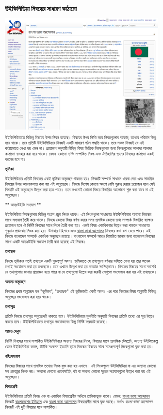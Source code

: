 ## উইকিপিডিয়া নিবন্ধের সাধারণ কাঠামো

![উইকিপিডিয়া নিবন্ধের সাধারণ কাঠামো](images/language-movement-article-screenshot.jpg)

উইকিপিডিয়াতে বিভিন্ন বিষয়ের উপর নিবন্ধ রয়েছে। বিষয়ের উপর ভিত্তি করে নিবন্ধগুলোর আকার, তথ্যের পরিমান ভিন্ন হয়ে থাকে। তবে প্রতিটি উইকিপিডিয়ার নিবন্ধই একটি সাধারণ গঠন পদ্ধতি থাকে। তবে সকল নিবন্ধই যে এই কাঠামোতে লেখা হয় এমন না। প্রয়োজন অনুযায়ী বিভিন্ন বিষয় ভিত্তিক নিবন্ধগুলোর জন্য নিবন্ধগুলোর আলাদা আলাদা কাঠামো ব্যবহার করা হয়ে থাকে। যেমন&nbsp; কোনো ব্যক্তি সম্পর্কিত নিবন্ধ এবং ঐতিহাসির স্থানের নিবন্ধের কাঠামো একই ধরনের হবে না। 


**ভূমিকা**

উইকিপিডিয়ার প্রতিটি নিবন্ধের একই ভূমিকা অনুচ্ছেদ থাকতে হয়। নিবন্ধটি সম্পর্কে সাধারন ধারনা দেয়া এবং সামগ্রিক বিষয়ের উপর আলোকপাত করা হয় এই অনুচ্ছেদে। নিবন্ধে বিশেষ কোনো অংশে বেশি গুরুত্ব দেয়ার প্রয়োজন হলে সেই বিষয়টি এই অনুচ্ছেদে উল্লেখ করা হতে পারে। তবে কখনোই কোনো বিষয়ে বিস্তারিত আলোচনা শুরু করা যাবে না এই অনুচ্ছেদে।

** আন্তঃউইকি সংযোগ **

উইকিপিডিয়া নিবন্ধগুলোর বিভিন্ন অংশে প্রচুর লিংক থাকে। এই লিংকগুলো সাধারণত উইকিপিডিয়ার অন্যন্য নিবন্ধের সাথে সংযোগ তৈরী করে থাকে। নিবন্ধে কোনো বিষয় বর্ণনা করার সময় প্রসঙ্গিক কোনো তথ্য সম্পর্কে বিস্তারিত ব্যাক্ষার প্রয়োজন হলে ঐ নির্দিষ্ট নিবন্ধের সাথে লিংক তৈরী করা হয়। একই বিষয় একাধিকবার উল্লেখ করা থাকলে সাধারণত শুধুমাত্র প্রথমবার লিংক করা হয়। উদাহারণ হিসাবে এবং [বাংলা ভাষা আন্দোলন](https://bn.wikipedia.org/wiki/%E0%A6%AC%E0%A6%BF%E0%A6%B7%E0%A6%AF%E0%A6%BC%E0%A6%B6%E0%A7%8D%E0%A6%B0%E0%A7%87%E0%A6%A3%E0%A7%80:%E0%A6%AC%E0%A6%BE%E0%A6%82%E0%A6%B2%E0%A6%BE_%E0%A6%AD%E0%A6%BE%E0%A6%B7%E0%A6%BE_%E0%A6%86%E0%A6%A8%E0%A7%8D%E0%A6%A6%E0%A7%8B%E0%A6%B2%E0%A6%A8) নিবন্ধের কথা বলা যেতে পারে। এই নিবন্ধে বাংলাদেশ সম্পর্কে একাধিক অনুচ্ছেদ রয়েছে। বাংলাদেশ সম্পর্কে আরও বিস্তারিত জানার জন্য বাংলদেশ নিবন্ধের সাথে একটি আন্তঃউইকি সংযোগ তৈরী করা হয়েছে এই নিবন্ধে। 


**তথ্যছক**

নিবন্ধে ভূমিকার মতই তথ্যছক একটি গুরুত্বপূর্ণ অংশ। ভূমিকাতে যে তথ্যগুলো বর্ণনার ভঙ্গিতে লেখা হয় তার অনেক তথ্যই সংযোজন করা হয় তথ্যছকে। তবে এখানে উল্লেখ করা হয় অত্যান্ত সংক্ষিপ্তভাবে। নিবন্ধের বিষয়ের সাথে সরাসরি যে তথ্যগুলোর জানার প্রয়োজন হতে পারে বা যে তথ্যগুলো উল্লেখ করা জরুরী সেগুলো সংযোজন করা হয় এই তথ্যছকে।

**অন্যন্য অনুচ্ছেদ**

নিবন্ধের প্রথম অনুচ্ছেদ হল "ভূমিকা", "তথ্যছক" এই ভুমিকারই একটি অংশ। এর পরে নিবন্ধের বিষয় অনুযায়ী বিভিন্ন অনুচ্ছের সংযোজন করা হয়ে থাকে।

**তথ্যসূত্র**

প্রতিটি নিবন্ধে তথ্যসূত্র অনুচ্ছেদটি থাকতে হবে। উইকিপিডিয়ার মূলনীতি অনুযায়ী নিবন্ধের প্রতিটি তথ্যে এর সূত্র উল্লেখ করতে হবে। উইকিপিডিয়াতে তথ্যসূত্র সংযোজনের কিছু নির্দিষ্ট ফরম্যাট রয়েছে।

**আরও দেখুন**

নির্দিষ্ট নিবন্ধের সাথে সম্পর্কিত উইকিপিডিয়ার অন্যন্য নিবন্ধের লিংক, বিষয়ের সাথে প্রাসঙ্গিক টেমপ্লেট, অন্যন্য উইকিপ্রকল্প যেমন উইকিমিডিয়া কমন্স, উইকি সংকলন ইত্যাদি স্থানে নিবন্ধের বিষয়ের সাথে সামঞ্জস্যপূর্ণ লিংকগুলো যুক্ত করা হয়।

**বহিঃসংযোগ**

নিবন্ধের বিষয়ের সাথে প্রসঙ্গিক তথ্যের লিংক যুক্ত করা হয় এখানে। এই লিংকগুলো উইকিমিডিয়া বা এর অন্যান্য কোনো সহ প্রকল্পের লিংক নয়। অন্যান্য কোনো ওয়েবসাইট, বই বা অন্যন্য কোনো সূত্রের সংযোগগুলো উল্লেখ করা হয় এই অনুচ্ছেদে।

**বিষয়শ্রেণী**

উইকিপিডিয়ার প্রতিটি নিবন্ধ এক বা একাধিক বিষয়শ্রেণীর অধিনে তালিকাভুক্ত থাকে। যেমন: [বাংলা ভাষা আন্দোলন](https://bn.wikipedia.org/wiki/%E0%A6%AC%E0%A6%BE%E0%A6%82%E0%A6%B2%E0%A6%BE_%E0%A6%AD%E0%A6%BE%E0%A6%B7%E0%A6%BE_%E0%A6%86%E0%A6%A8%E0%A7%8D%E0%A6%A6%E0%A7%8B%E0%A6%B2%E0%A6%A8) নিবন্ধটি [বাংলাদেশের ইতিহাস](https://bn.wikipedia.org/wiki/%E0%A6%AC%E0%A6%BF%E0%A6%B7%E0%A6%AF%E0%A6%BC%E0%A6%B6%E0%A7%8D%E0%A6%B0%E0%A7%87%E0%A6%A3%E0%A7%80:%E0%A6%AC%E0%A6%BE%E0%A6%82%E0%A6%B2%E0%A6%BE%E0%A6%A6%E0%A7%87%E0%A6%B6%E0%A7%87%E0%A6%B0_%E0%A6%87%E0%A6%A4%E0%A6%BF%E0%A6%B9%E0%A6%BE%E0%A6%B8) এবং [বাংলা ভাষা আন্দোলন](https://bn.wikipedia.org/wiki/%E0%A6%AC%E0%A6%BF%E0%A6%B7%E0%A6%AF%E0%A6%BC%E0%A6%B6%E0%A7%8D%E0%A6%B0%E0%A7%87%E0%A6%A3%E0%A7%80:%E0%A6%AC%E0%A6%BE%E0%A6%82%E0%A6%B2%E0%A6%BE_%E0%A6%AD%E0%A6%BE%E0%A6%B7%E0%A6%BE_%E0%A6%86%E0%A6%A8%E0%A7%8D%E0%A6%A6%E0%A7%8B%E0%A6%B2%E0%A6%A8) বিষয়শ্রেণীর সাথে যুক্ত আছে।  অর্থাৎ *বাংলা ভাষা আন্দোলন* নিবন্ধটি এই দুটি বিষয়ের সথে সম্পর্কিত।  